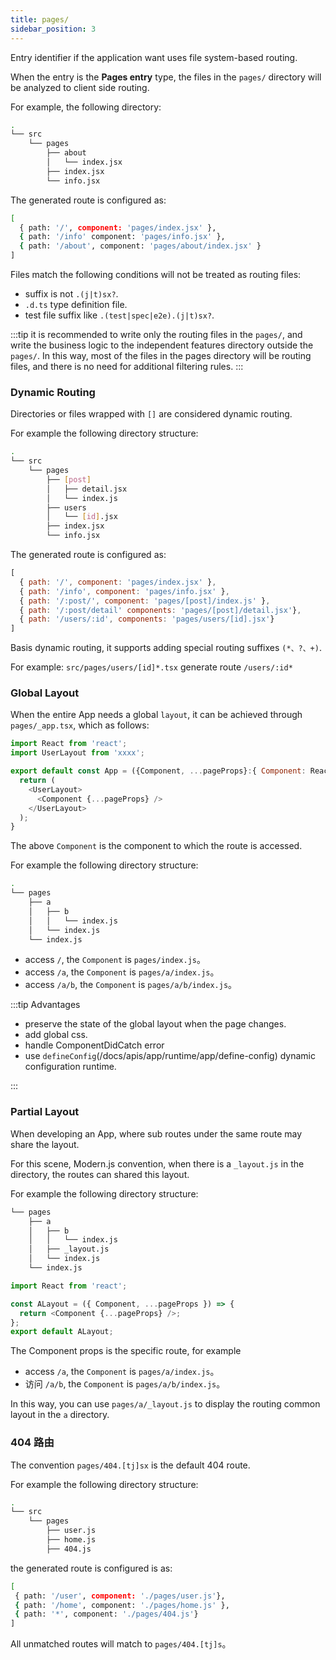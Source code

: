 ```yaml
---
title: pages/
sidebar_position: 3
---
```


Entry identifier if the application want uses file system-based routing.

When the entry is the **Pages entry** type, the files in the `pages/` directory will be analyzed to client side routing.

For example, the following directory:

```bash
.
└── src
    └── pages
        ├── about
        │   └── index.jsx
        ├── index.jsx
        └── info.jsx
```

The generated route is configured as:

```bash
[
  { path: '/', component: 'pages/index.jsx' },
  { path: '/info' component: 'pages/info.jsx' },
  { path: '/about', component: 'pages/about/index.jsx' }
]
```

Files match the following conditions will not be treated as routing files:

- suffix is not `.(j|t)sx?`.
- `.d.ts` type definition file.
- test file suffix like `.(test|spec|e2e).(j|t)sx?`.

:::tip
it is recommended to write only the routing files in the `pages/`, and write the business logic to the independent features directory outside the `pages/`. In this way, most of the files in the pages directory will be routing files, and there is no need for additional filtering rules.
:::

### Dynamic Routing

Directories or files wrapped with `[]` are considered dynamic routing.

For example the following directory structure:

```bash
.
└── src
    └── pages
        ├── [post]
        │   ├── detail.jsx
        │   └── index.js
        ├── users
        │   └── [id].jsx
        ├── index.jsx
        └── info.jsx
```

The generated route is configured as:

```js
[
  { path: '/', component: 'pages/index.jsx' },
  { path: '/info', component: 'pages/info.jsx' },
  { path: '/:post/', component: 'pages/[post]/index.js' },
  { path: '/:post/detail' components: 'pages/[post]/detail.jsx'},
  { path: '/users/:id', components: 'pages/users/[id].jsx'}
]
```

Basis dynamic routing, it supports adding special routing suffixes `(*、?、+)`.

For example: `src/pages/users/[id]*.tsx` generate route `/users/:id*`

### Global Layout

When the entire App needs a global `layout`, it can be achieved through `pages/_app.tsx`, which as follows:

```js
import React from 'react';
import UserLayout from 'xxxx';

export default const App = ({Component, ...pageProps}:{ Component: React.ComponentType}) => {
  return (
    <UserLayout>
      <Component {...pageProps} />
    </UserLayout>
  );
}
```

The above `Component` is the component to which the route is accessed.

For example the following directory structure:

```bash
.
└── pages
    ├── a
    │   ├── b
    │   │   └── index.js
    │   └── index.js
    └── index.js
```

- access `/`, the `Component` is `pages/index.js`。
- access `/a`, the `Component` is `pages/a/index.js`。
- access `/a/b`, the `Component` is `pages/a/b/index.js`。

:::tip Advantages

- preserve the state of the global layout when the page changes.
- add global css.
- handle ComponentDidCatch error
- use `defineConfig`(/docs/apis/app/runtime/app/define-config) dynamic configuration runtime.

:::

### Partial Layout

When developing an App, where sub routes under the same route may share the layout.

For this scene, Modern.js convention, when there is a `_layout.js` in the directory, the routes can shared this layout.

For example the following directory structure:

```bash
└── pages
    ├── a
    │   ├── b
    │   │   └── index.js
    │   ├── _layout.js
    │   └── index.js
    └── index.js
```

```js title="pages/a/_layout.js"
import React from 'react';

const ALayout = ({ Component, ...pageProps }) => {
  return <Component {...pageProps} />;
};
export default ALayout;
```

The Component props is the specific route, for example

- access `/a`, the `Component` is `pages/a/index.js`。
- 访问 `/a/b`, the `Component` is `pages/a/b/index.js`。

In this way, you can use `pages/a/_layout.js` to display the routing common layout in the `a` directory.

### 404 路由

The convention `pages/404.[tj]sx` is the default 404 route.

For example the following directory structure:

```bash
.
└── src
    └── pages
        ├── user.js
        ├── home.js
        ├── 404.js
```

the generated route is configured is as:

```bash
[
 { path: '/user', component: './pages/user.js'},
 { path: '/home', component: './pages/home.js' },
 { path: '*', component: './pages/404.js'}
]
```

All unmatched routes will match to `pages/404.[tj]s`。
